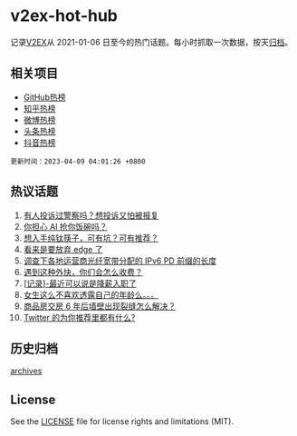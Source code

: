 # v2ex-hot-hub

 记录[V2EX](https://www.v2ex.com/)从 2021-01-06 日至今的热门话题。每小时抓取一次数据，按天[归档](archives)。
 
 ## 相关项目

- [GitHub热榜](https://github.com/it985/github-hot-hub)
- [知乎热榜](https://github.com/it985/zhihu-hot-hub)
- [微博热榜](https://github.com/it985/weibo-hot-hub)
- [头条热榜](https://github.com/it985/toutiao-hot-hub)
- [抖音热榜](https://github.com/it985/douyin-hot-hub)


 `更新时间：2023-04-09 04:01:26 +0800`

## 热议话题

1. [有人投诉过警察吗？想投诉又怕被报复](https://www.v2ex.com/t/930827)
1. [你担心 AI 抢你饭碗吗？](https://www.v2ex.com/t/930725)
1. [想入手纯钛筷子，可有坑？可有推荐？](https://www.v2ex.com/t/930745)
1. [看来是要放弃 edge 了](https://www.v2ex.com/t/930763)
1. [调查下各地运营商光纤宽带分配的 IPv6 PD 前缀的长度](https://www.v2ex.com/t/930849)
1. [遇到这种外快，你们会怎么收费？](https://www.v2ex.com/t/930801)
1. [[记录]-最近可以说是降薪入职了](https://www.v2ex.com/t/930734)
1. [女生这么不喜欢透露自己的年龄么。。。](https://www.v2ex.com/t/930751)
1. [商品房交房 6 年后墙壁出现裂缝怎么解决？](https://www.v2ex.com/t/930742)
1. [Twitter 的为你推荐里都有什么?](https://www.v2ex.com/t/930787)

## 历史归档

[archives](archives)

## License

See the [LICENSE](LICENSE) file for license rights and limitations (MIT).
